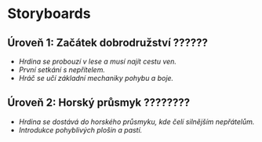 # Storyboards

## Úroveň 1: Začátek dobrodružství ??????
- _Hrdina se probouzí v lese a musí najít cestu ven._
- _První setkání s nepřítelem._
- _Hráč se učí základní mechaniky pohybu a boje._

## Úroveň 2: Horský průsmyk ????????
- _Hrdina se dostává do horského průsmyku, kde čelí silnějším nepřátelům._
- _Introdukce pohyblivých plošin a pastí._
